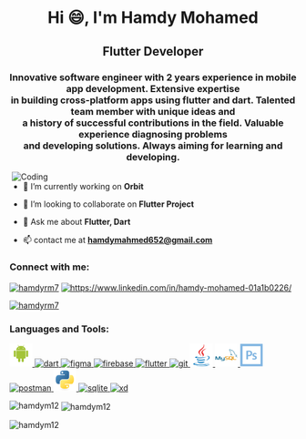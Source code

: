 <h1 align="center">Hi 😄, I'm Hamdy Mohamed</h1>
<h2 align="center">Flutter Developer</h2>
<h3 align="center">Innovative software engineer with 2 years experience in mobile app development. Extensive expertise<br>
in building cross-platform apps using flutter and dart. Talented team member with unique ideas and <br>
a history of successful contributions in the field. Valuable experience diagnosing problems<br>
and developing solutions. Always aiming for learning and developing.<br></h3>
<img align="right" alt="Coding" width="500" src="https://camo.githubusercontent.com/5ddf73ad3a205111cf8c686f687fc216c2946a75005718c8da5b837ad9de78c9/68747470733a2f2f7468756d62732e6766796361742e636f6d2f4576696c4e657874446576696c666973682d736d616c6c2e676966"</img>
<p>  </p>

- 🔭 I’m currently working on **Orbit**

- 👯 I’m looking to collaborate on **Flutter Project**

- 💬 Ask me about **Flutter, Dart**

- 📫 contact me at **hamdymahmed652@gmail.com**

<h3 align="left">Connect with me:</h3>
<p align="left">
<a href="https://twitter.com/hamdyrm7" target="blank"><img align="center" src="https://raw.githubusercontent.com/rahuldkjain/github-profile-readme-generator/master/src/images/icons/Social/twitter.svg" alt="hamdyrm7" height="30" width="40" /></a>
<a href="https://linkedin.com/in/https://www.linkedin.com/in/hamdy-mohamed-01a1b0226/" target="blank"><img align="center" src="https://raw.githubusercontent.com/rahuldkjain/github-profile-readme-generator/master/src/images/icons/Social/linked-in-alt.svg" alt="https://www.linkedin.com/in/hamdy-mohamed-01a1b0226/" height="30" width="40" /></a>
</p>
<p align="left"> <a href="https://twitter.com/hamdyrm7" target="blank"><img src="https://img.shields.io/twitter/follow/hamdyrm7?logo=twitter&style=for-the-badge" alt="hamdyrm7" /></a> </p>

<h3 align="left">Languages and Tools:</h3>
<p align="left"> <a href="https://developer.android.com" target="_blank" rel="noreferrer"> <img src="https://raw.githubusercontent.com/devicons/devicon/master/icons/android/android-original-wordmark.svg" alt="android" width="40" height="40"/> </a> <a href="https://dart.dev" target="_blank" rel="noreferrer"> <img src="https://www.vectorlogo.zone/logos/dartlang/dartlang-icon.svg" alt="dart" width="40" height="40"/> </a> <a href="https://www.figma.com/" target="_blank" rel="noreferrer"> <img src="https://www.vectorlogo.zone/logos/figma/figma-icon.svg" alt="figma" width="40" height="40"/> </a> <a href="https://firebase.google.com/" target="_blank" rel="noreferrer"> <img src="https://www.vectorlogo.zone/logos/firebase/firebase-icon.svg" alt="firebase" width="40" height="40"/> </a> <a href="https://flutter.dev" target="_blank" rel="noreferrer"> <img src="https://www.vectorlogo.zone/logos/flutterio/flutterio-icon.svg" alt="flutter" width="40" height="40"/> </a> <a href="https://git-scm.com/" target="_blank" rel="noreferrer"> <img src="https://www.vectorlogo.zone/logos/git-scm/git-scm-icon.svg" alt="git" width="40" height="40"/> </a> <a href="https://www.java.com" target="_blank" rel="noreferrer"> <img src="https://raw.githubusercontent.com/devicons/devicon/master/icons/java/java-original.svg" alt="java" width="40" height="40"/> </a> <a href="https://www.mysql.com/" target="_blank" rel="noreferrer"> <img src="https://raw.githubusercontent.com/devicons/devicon/master/icons/mysql/mysql-original-wordmark.svg" alt="mysql" width="40" height="40"/> </a> <a href="https://www.photoshop.com/en" target="_blank" rel="noreferrer"> <img src="https://raw.githubusercontent.com/devicons/devicon/master/icons/photoshop/photoshop-line.svg" alt="photoshop" width="40" height="40"/> </a> <a href="https://postman.com" target="_blank" rel="noreferrer"> <img src="https://www.vectorlogo.zone/logos/getpostman/getpostman-icon.svg" alt="postman" width="40" height="40"/> </a> <a href="https://www.python.org" target="_blank" rel="noreferrer"> <img src="https://raw.githubusercontent.com/devicons/devicon/master/icons/python/python-original.svg" alt="python" width="40" height="40"/> </a> <a href="https://www.sqlite.org/" target="_blank" rel="noreferrer"> <img src="https://www.vectorlogo.zone/logos/sqlite/sqlite-icon.svg" alt="sqlite" width="40" height="40"/> </a> <a href="https://www.adobe.com/products/xd.html" target="_blank" rel="noreferrer"> <img src="https://cdn.worldvectorlogo.com/logos/adobe-xd.svg" alt="xd" width="40" height="40"/> </a> </p>

<p><img align="left" src="https://github-readme-stats.vercel.app/api/top-langs?username=hamdym12&show_icons=true&locale=en&layout=compact" alt="hamdym12" /></p>

<p>&nbsp;<img align="center" src="https://github-readme-stats.vercel.app/api?username=hamdym12&show_icons=true&locale=en" alt="hamdym12" /></p>

<p><img align="center" src="https://github-readme-streak-stats.herokuapp.com/?user=hamdym12&" alt="hamdym12" /></p>
